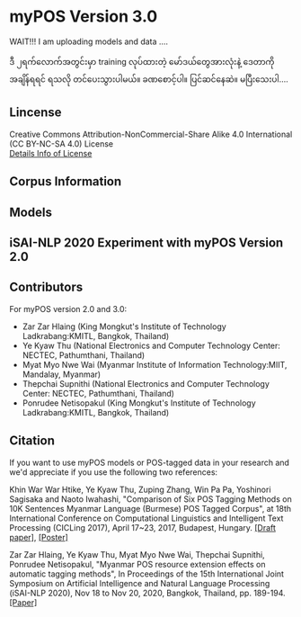 # myPOS Version 3.0

WAIT!!!
I am uploading models and data ....

ဒီ ၂ရက်လောက်အတွင်းမှာ training လုပ်ထားတဲ့ မော်ဒယ်တွေအားလုံးနဲ့ ဒေတာကို အချိန်ရရင် ရသလို တင်ပေးသွားပါမယ်။
ခဏစောင့်ပါ။ ပြင်ဆင်နေဆဲ။ မပြီးသေးပါ....

## Lincense
Creative Commons Attribution-NonCommercial-Share Alike 4.0 International (CC BY-NC-SA 4.0) License  
[Details Info of License](https://creativecommons.org/licenses/by-nc-sa/4.0/)

## Corpus Information

## Models

## iSAI-NLP 2020 Experiment with myPOS Version 2.0

## Contributors  

For myPOS version 2.0 and 3.0:  
- Zar Zar Hlaing (King Mongkut's Institute of Technology Ladkrabang:KMITL, Bangkok, Thailand)  
- Ye Kyaw Thu (National Electronics and Computer Technology Center: NECTEC, Pathumthani, Thailand)  
- Myat Myo Nwe Wai (Myanmar Institute of Information Technology:MIIT, Mandalay, Myanmar)  
- Thepchai Supnithi (National Electronics and Computer Technology Center: NECTEC, Pathumthani, Thailand)  
- Ponrudee Netisopakul (King Mongkut's Institute of Technology Ladkrabang:KMITL, Bangkok, Thailand)

## Citation

If you want to use myPOS models or POS-tagged data in your research and we'd appreciate if you use the following two references:

Khin War War Htike, Ye Kyaw Thu, Zuping Zhang, Win Pa Pa, Yoshinori Sagisaka and Naoto Iwahashi, "Comparison of Six POS Tagging Methods on 10K Sentences Myanmar Language (Burmese) POS Tagged Corpus", at 18th International Conference on Computational Linguistics and Intelligent Text Processing (CICLing 2017), April 17~23, 2017, Budapest, Hungary. [[Draft paper]](https://github.com/ye-kyaw-thu/myPOS/blob/master/CICLING2017/myPOS-CICLing2017-paper.pdf), [[Poster]](https://github.com/ye-kyaw-thu/myPOS/blob/master/CICLING2017/10K-POS-tagging-CICLing2017.pdf)

Zar Zar Hlaing, Ye Kyaw Thu, Myat Myo Nwe Wai, Thepchai Supnithi, Ponrudee Netisopakul, "Myanmar POS resource extension effects on automatic tagging methods", In Proceedings of the 15th International Joint Symposium on Artificial Intelligence and Natural Language Processing (iSAI-NLP 2020), Nov 18 to Nov 20, 2020, Bangkok, Thailand, pp. 189-194. [[Paper]](https://ieeexplore.ieee.org/stamp/stamp.jsp?tp=&arnumber=9376835)  

